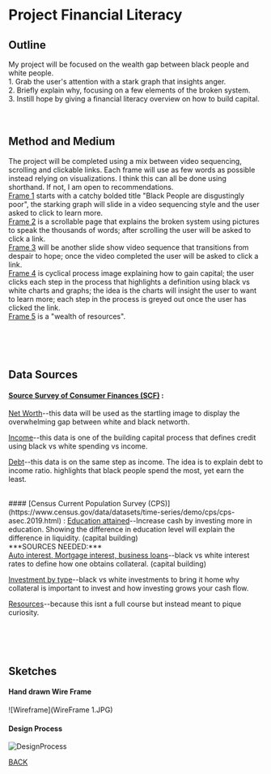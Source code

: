 

# Project Financial Literacy

## Outline
My project will be focused on the wealth gap between black people and white people. <br>
         1.     Grab the user's attention with a stark graph that insights anger.<br>
         2.     Briefly explain why, focusing on a few elements of the broken system.<br>
         3.     Instill hope by giving a financial literacy overview on how to build capital.
<br><br><br>


## Method and Medium
The project will be completed using a mix between video sequencing, scrolling and clickable links. Each frame will use as few words as possible instead relying on visualizations. I think this can all be done using shorthand. If not, I am open to recommendations. <br> 
         <ins>Frame 1</ins> starts with a catchy bolded title "Black People are disgustingly poor", the starking graph will slide in a video sequencing style and the user asked to click to learn more. <br> 
          <ins>Frame 2</ins> is a scrollable page that explains the broken system using pictures to speak the thousands of words; after scrolling the user will be asked to click a link. <br> 
          <ins>Frame 3</ins> will be another slide show video sequence that transitions from despair to hope; once the video completed the user will be asked to click a link. <br>     <ins>Frame 4</ins> is cyclical process image explaining how to gain capital; the user clicks each step in the process that highlights a definition using black vs white charts and graphs; the idea is the charts will insight the user to want to learn more; each step in the process is greyed out once the user has clicked the link. <br>
                <ins>Frame 5</ins> is a "wealth of resources". 

<br><br><br>

## Data Sources
#### [Source Survey of Consumer Finances (SCF)](https://www.federalreserve.gov/econres/scf/dataviz/scf/chart/#range:1989,2019;series:Before_Tax_Income;demographic:all;population:all;units:median) :
   <ins>Net Worth</ins>--this data will be used as the startling image to display the overwhelming gap between white and black networth. 
  
   <ins>Income</ins>--this data is one of the building capital process that defines credit using black vs white spending vs income. 
  
   <ins>Debt</ins>--this data is on the same step as income. The idea is to explain debt to income ratio. highlights that black people spend the most, yet earn the least. 
  
<br>
#### [Census Current Population Survey (CPS)](https://www.census.gov/data/datasets/time-series/demo/cps/cps-asec.2019.html) : 
  <ins>Education attained</ins>--Increase cash by investing more in education. Showing the difference in education level will explain  the difference in liquidity. (capital building)
  
<br>
***SOURCES NEEDED:***<br>
  <ins>Auto interest, Mortgage interest, business loans</ins>--black vs white interest rates to define how one obtains collateral. (capital building) <br>
  
  <ins>Investment by type</ins>--black vs white investments to bring it home why collateral is important to invest and how investing grows your cash flow. <br>
  
  <ins>Resources</ins>--because this isnt a full course but instead meant to pique curiosity.

<br><br><br>

## Sketches

#### Hand drawn Wire Frame

![Wireframe](WireFrame 1.JPG)


#### Design Process

![DesignProcess](Drafts.JPG)



[BACK](/README.md)




